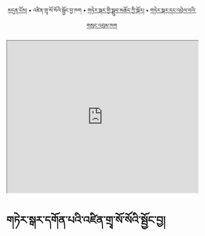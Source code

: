 <p align="center">
  <a href="https://bdrc-reader.github.io/tergar/">མདུན་ངོས།</a> •
  <span>འཛིན་གྲྭ་སོ་སོའི་སྦྱོང་བྱ་ཁག</span> • <a href="https://bdrc-reader.github.io/tergar/drubchod">གཏེར་སྒར་གྱི་སྒྲུབ་མཆོད་ཀྱི་སྐོར།</a> • <a href="https://bdrc-reader.github.io/tergar/sungbum">གཏེར་སྒར་དང་འབྲེལ་བའི་གསུང་འབུམ་ཁག</a>
  </p>

<iframe src="http://library.bdrc.io/scripts/embed-iframe.html?work=bdr:W1ERI0028001&origin=website.com" width="100%" height="400"></iframe>


# གཏེར་སྒར་དགོན་པའི་འཛིན་གྲྭ་སོ་སོའི་སྦྱོང་བྱ།

